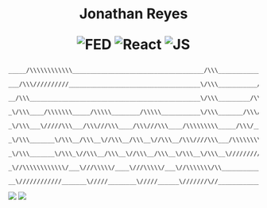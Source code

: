 <h1 align='center'>
Jonathan Reyes <br>

![FED](https://img.shields.io/badge/Front%20end%20developer%20(⌐■ᴗ■)-ff0d51?style=flat)
![React](https://img.shields.io/badge/React-61DAFB?style=flat&logo=react&logoColor=black)
![JS](https://img.shields.io/badge/JavaScript-F7DF1E?style=flat&logo=javascript&logoColor=black)

</h1>

```
_____/\\\\\\\\\\\\_____________________________________/\\\_____________/\\\________/\\\\\\\\\\\\_______________________/\\\__        
 ___/\\\//////////_____________________________________\/\\\___________/\\\\\______/\\\//////////_______________________\/\\\__       
  __/\\\________________________________________________\/\\\_________/\\\/\\\_____/\\\__________________________________\/\\\__      
   _\/\\\____/\\\\\\\_____/\\\\\________/\\\\\___________\/\\\_______/\\\/\/\\\____\/\\\____/\\\\\\\_____/\\\\\___________\/\\\__     
    _\/\\\___\/////\\\___/\\\///\\\____/\\\///\\\____/\\\\\\\\\_____/\\\/__\/\\\____\/\\\___\/////\\\___/\\\///\\\____/\\\\\\\\\__    
     _\/\\\_______\/\\\__/\\\__\//\\\__/\\\__\//\\\__/\\\////\\\___/\\\\\\\\\\\\\\\\_\/\\\_______\/\\\__/\\\__\//\\\__/\\\////\\\__   
      _\/\\\_______\/\\\_\//\\\__/\\\__\//\\\__/\\\__\/\\\__\/\\\__\///////////\\\//__\/\\\_______\/\\\_\//\\\__/\\\__\/\\\__\/\\\__  
       _\//\\\\\\\\\\\\/___\///\\\\\/____\///\\\\\/___\//\\\\\\\/\\___________\/\\\____\//\\\\\\\\\\\\/___\///\\\\\/___\//\\\\\\\/\\_ 
        __\////////////_______\/////________\/////______\///////\//____________\///______\////////////_______\/////______\///////\//__
```
<!-- Theme responsive stats -->
<!-- Main stats -->
<picture>
  <source
    srcset="https://github-readme-stats.vercel.app/api?username=JonyR3G0&show_icons=true&show=prs_merged_percentage&title_color=ffffff&text_color=8a939b&bg_color=00000000&border_color=3c434c&icon_color=3f88e5&locale=en&ring_color=50c35c&border_radius=20"
    media="(prefers-color-scheme: dark)"
  />
  <source
    srcset="https://github-readme-stats.vercel.app/api?username=JonyR3G0&show_icons=true&show=prs_merged_percentage&title_color=000000&text_color=8a939b&bg_color=00000000&border_color=d2dbe3&icon_color=3f88e5&locale=en&ring_color=337b49&border_radius=20"
    media="(prefers-color-scheme: light), (prefers-color-scheme: no-preference)"
  />
  <img src="https://github-readme-stats.vercel.app/api?username=JonyR3G0&show_icons=true" />
</picture>

<!-- Top lang. -->
<picture>
  <source
    srcset="https://github-readme-stats.vercel.app/api/top-langs/?username=JonyR3G0&layout=donut&title_color=000000&text_color=8a939b&bg_color=00000000&border_color=d2dbe3c&locale=en&ring_color=337b49&border_radius=20"
    media="(prefers-color-scheme: light), (prefers-color-scheme: no-preference)"
  />
  <source
    srcset="https://github-readme-stats.vercel.app/api/top-langs/?username=JonyR3G0&layout=donut&title_color=FFFFFF&text_color=8a939b&bg_color=00000000&border_color=3c434c&locale=en&border_radius=20"
    media="(prefers-color-scheme: dark)"
  />
    <img src="https://github-readme-stats.vercel.app/api/top-langs/?username=JonyR3G0&layout=donut" />
</picture>
